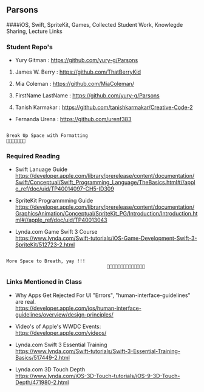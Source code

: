 ## Parsons 
####iOS, Swift, SpriteKit, Games, Collected Student Work, Knowlegde Sharing, Lecture Links


### Student Repo's
* Yury Gitman : https://github.com/yury-g/Parsons
1. James W. Berry : https://github.com/ThatBerryKid

3. Mia Coleman : https://github.com/MiaColeman/
1. FirstName LastName : https://github.com/yury-g/Parsons
4. Tanish Karmakar : https://github.com/tanishkarmakar/Creative-Code-2
* Fernanda Urena : https://github.com/urenf383

```

Break Up Space with Formatting 
🐶🐱🦊🐯🐰🙈🦁

```


### Required Reading
* Swift Lanuage Guide   
https://developer.apple.com/library/prerelease/content/documentation/Swift/Conceptual/Swift_Programming_Language/TheBasics.html#//apple_ref/doc/uid/TP40014097-CH5-ID309

*  SpriteKit Programmming Guide   
https://developer.apple.com/library/prerelease/content/documentation/GraphicsAnimation/Conceptual/SpriteKit_PG/Introduction/Introduction.html#//apple_ref/doc/uid/TP40013043

*  Lynda.com Game Swift 3 Course   
https://www.lynda.com/Swift-tutorials/iOS-Game-Development-Swift-3-SpriteKit/512723-2.html


```

More Space to Breath, yay !!!
                                     🐯🐰🐰🦊🐯🐰🐶🐱🦊🐯🐰🙈🦁🦁            

```


### Links Mentioned in Class
*  Why Apps Get Rejected For UI "Errors", "human-interface-guidelines" are real.   
https://developer.apple.com/ios/human-interface-guidelines/overview/design-principles/

*  Video's of Apple's WWDC Events:  
https://developer.apple.com/videos/

*  Lynda.com Swift 3 Essential Training  
https://www.lynda.com/Swift-tutorials/Swift-3-Essential-Training-Basics/517449-2.html

*  Lynda.com  3D Touch Depth  
https://www.lynda.com/iOS-3D-Touch-tutorials/iOS-9-3D-Touch-Depth/471980-2.html

